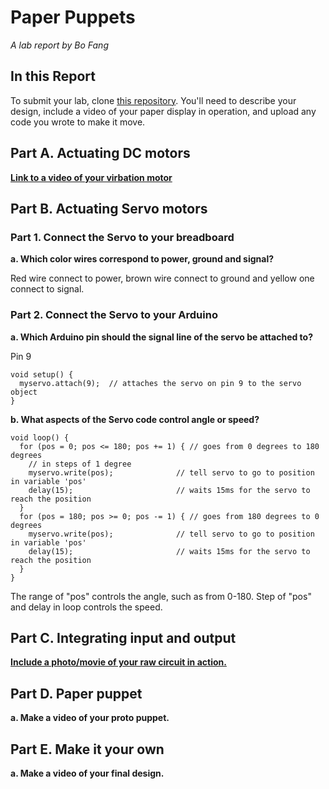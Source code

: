 # Paper Puppets

*A lab report by Bo Fang*

## In this Report

To submit your lab, clone [this repository](https://github.com/FAR-Lab/IDD-Fa18-Lab4). You'll need to describe your design, include a video of your paper display in operation, and upload any code you wrote to make it move.

## Part A. Actuating DC motors

[**Link to a video of your virbation motor**](https://youtu.be/c4qnFVGGE-g)

## Part B. Actuating Servo motors

### Part 1. Connect the Servo to your breadboard

**a. Which color wires correspond to power, ground and signal?**

Red wire connect to power, brown wire connect to ground and yellow one connect to signal.

### Part 2. Connect the Servo to your Arduino

**a. Which Arduino pin should the signal line of the servo be attached to?**

Pin 9

```
void setup() {
  myservo.attach(9);  // attaches the servo on pin 9 to the servo object
}
```

**b. What aspects of the Servo code control angle or speed?**

```
void loop() {
  for (pos = 0; pos <= 180; pos += 1) { // goes from 0 degrees to 180 degrees
    // in steps of 1 degree
    myservo.write(pos);              // tell servo to go to position in variable 'pos'
    delay(15);                       // waits 15ms for the servo to reach the position
  }
  for (pos = 180; pos >= 0; pos -= 1) { // goes from 180 degrees to 0 degrees
    myservo.write(pos);              // tell servo to go to position in variable 'pos'
    delay(15);                       // waits 15ms for the servo to reach the position
  }
}
```
The range of "pos" controls the angle, such as from 0-180.
Step of "pos" and delay in loop controls the speed.

## Part C. Integrating input and output

[**Include a photo/movie of your raw circuit in action.**](https://youtu.be/sxKhsv7RtPM)

## Part D. Paper puppet

**a. Make a video of your proto puppet.**

## Part E. Make it your own

**a. Make a video of your final design.**
 
